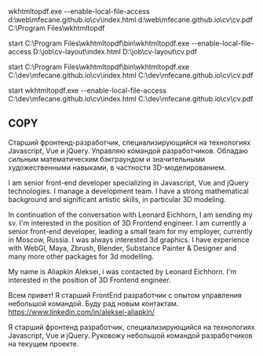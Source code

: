 wkhtmltopdf.exe --enable-local-file-access d:\web\mfecane.github.io\cv\index.html d:\web\mfecane.github.io\cv\cv.pdf
C:\Program Files\wkhtmltopdf

start C:\Program Files\wkhtmltopdf\bin\wkhtmltopdf.exe --enable-local-file-access D:\job\cv-layout\index.html D:\job\cv-layout\cv.pdf

start C:\Program Files\wkhtmltopdf\bin\wkhtmltopdf.exe C:\dev\mfecane.github.io\cv\index.html C:\dev\mfecane.github.io\cv\cv.pdf

start wkhtmltopdf.exe --enable-local-file-access C:\dev\mfecane.github.io\cv\index.html C:\dev\mfecane.github.io\cv\cv.pdf

## COPY

Старший фронтенд-разработчик, специализирующийся на технологиях Javascript, Vue и jQuery. Управляю командой разработчиков. Обладаю сильным математическим бэкграундом и значительными художественными навыками, в частности 3D-моделированием.

I am senior front-end developer specializing in Javascript, Vue and jQuery technologies. I manage a development team. I have a strong mathematical background and significant artistic skills, in particular 3D modeling.

In continuation of the conversation with Leonard Eichhorn, I am sending my sv. I'm interested in the position of 3D Frontend engineer. I am currently a senior front-end developer, leading a small team for my employer, currently in Moscow, Russia. I was always interested 3d graphics. I have experience with WebGl, Maya, Zbrush, Blender, Substance Painter & Designer and many more other packages for 3d modelling.

My name is Aliapkin Aleksei, i was contacted by Leonard Eichhorn. I'm interested in the position of 3D Frontend engineer.

Всем привет!
Я старший FrontEnd разработчик с опытом управления небольшой командой.
Буду рад новым контактам.
https://www.linkedin.com/in/aleksei-aliapkin/

Я старший фронтенд разработчик, специализирующийся на технологиях
Javascript, Vue и jQuery. Руковожу небольшой командой разработчиков на текущем проекте.
